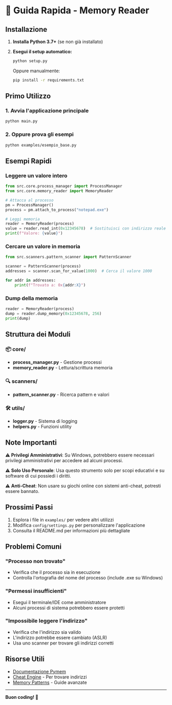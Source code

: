 # 🚀 Guida Rapida - Memory Reader

## Installazione

1. **Installa Python 3.7+** (se non già installato)

2. **Esegui il setup automatico:**
   ```bash
   python setup.py
   ```
   
   Oppure manualmente:
   ```bash
   pip install -r requirements.txt
   ```

## Primo Utilizzo

### 1. Avvia l'applicazione principale
```bash
python main.py
```

### 2. Oppure prova gli esempi
```bash
python examples/esempio_base.py
```

## Esempi Rapidi

### Leggere un valore intero
```python
from src.core.process_manager import ProcessManager
from src.core.memory_reader import MemoryReader

# Attacca al processo
pm = ProcessManager()
process = pm.attach_to_process("notepad.exe")

# Leggi memoria
reader = MemoryReader(process)
value = reader.read_int(0x12345678)  # Sostituisci con indirizzo reale
print(f"Valore: {value}")
```

### Cercare un valore in memoria
```python
from src.scanners.pattern_scanner import PatternScanner

scanner = PatternScanner(process)
addresses = scanner.scan_for_value(1000)  # Cerca il valore 1000

for addr in addresses:
    print(f"Trovato a: 0x{addr:X}")
```

### Dump della memoria
```python
reader = MemoryReader(process)
dump = reader.dump_memory(0x12345678, 256)
print(dump)
```

## Struttura dei Moduli

### 📦 core/
- **process_manager.py** - Gestione processi
- **memory_reader.py** - Lettura/scrittura memoria

### 🔍 scanners/
- **pattern_scanner.py** - Ricerca pattern e valori

### 🛠️ utils/
- **logger.py** - Sistema di logging
- **helpers.py** - Funzioni utility

## Note Importanti

⚠️ **Privilegi Amministrativi**: Su Windows, potrebbero essere necessari privilegi amministrativi per accedere ad alcuni processi.

⚠️ **Solo Uso Personale**: Usa questo strumento solo per scopi educativi e su software di cui possiedi i diritti.

⚠️ **Anti-Cheat**: Non usare su giochi online con sistemi anti-cheat, potresti essere bannato.

## Prossimi Passi

1. Esplora i file in `examples/` per vedere altri utilizzi
2. Modifica `config/settings.py` per personalizzare l'applicazione
3. Consulta il README.md per informazioni più dettagliate

## Problemi Comuni

### "Processo non trovato"
- Verifica che il processo sia in esecuzione
- Controlla l'ortografia del nome del processo (include .exe su Windows)

### "Permessi insufficienti"
- Esegui il terminale/IDE come amministratore
- Alcuni processi di sistema potrebbero essere protetti

### "Impossibile leggere l'indirizzo"
- Verifica che l'indirizzo sia valido
- L'indirizzo potrebbe essere cambiato (ASLR)
- Usa uno scanner per trovare gli indirizzi corretti

## Risorse Utili

- [Documentazione Pymem](https://pymem.readthedocs.io/)
- [Cheat Engine](https://www.cheatengine.org/) - Per trovare indirizzi
- [Memory Patterns](https://guidedhacking.com/) - Guide avanzate

---

**Buon coding! 🎯**
